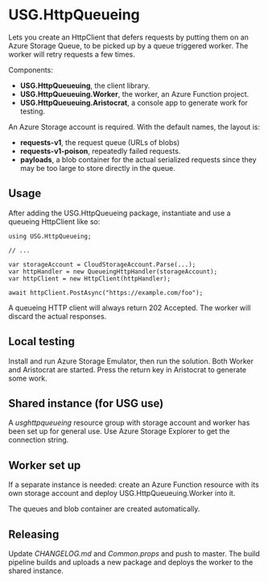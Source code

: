 USG.HttpQueueing
================
Lets you create an HttpClient that defers requests by putting them on an Azure
Storage Queue, to be picked up by a queue triggered worker. The worker will
retry requests a few times.

Components:
 - **USG.HttpQueueuing**, the client library.
 - **USG.HttpQueueuing.Worker**, the worker, an Azure Function project.
 - **USG.HttpQueueuing.Aristocrat**, a console app to generate work for
   testing.

An Azure Storage account is required. With the default names, the layout is:
 - **requests-v1**, the request queue (URLs of blobs)
 - **requests-v1-poison**, repeatedly failed requests.
 - **payloads**, a blob container for the actual serialized requests since
   they may be too large to store directly in the queue.

Usage
-----
After adding the USG.HttpQueueing package, instantiate and use a queueing
HttpClient like so:

    using USG.HttpQueueing;

	// ...

	var storageAccount = CloudStorageAccount.Parse(...);
	var httpHandler = new QueueingHttpHandler(storageAccount);
	var httpClient = new HttpClient(httpHandler);
    
	await httpClient.PostAsync("https://example.com/foo");

A queueing HTTP client will always return 202 Accepted. The worker will
discard the actual responses.

Local testing
-------------
Install and run Azure Storage Emulator, then run the solution. Both Worker
and Aristocrat are started. Press the return key in Aristocrat to generate
some work.

Shared instance (for USG use)
-----------------------------
A *usghttpqueueing* resource group with storage account and worker has been
set up for general use. Use Azure Storage Explorer to get the connection
string.

Worker set up
-------------
If a separate instance is needed: create an Azure Function resource with its
own storage account and deploy USG.HttpQueueuing.Worker into it.

The queues and blob container are created automatically.

Releasing
---------
Update *CHANGELOG.md* and *Common.props* and push to master. The build
pipeline builds and uploads a new package and deploys the worker to the
shared instance.
